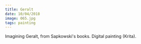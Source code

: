 ```yaml
---
title: Geralt
date: 10/04/2018
image: 065.jpg
tags: painting
---
```


Imagining Geralt, from Sapkowski's books. Digital painting (Krita).
